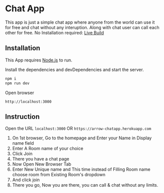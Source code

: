# Chat App

This app is just a simple chat app where anyone from the world can use it for free and chat without any interuption.
Along with chat user can call each other for free.
No Installation required: [Live Build](https://arrow-chatapp.herokuapp.com)

## Installation

This App requires [Node.js](https://nodejs.org/) to run.

Install the dependencies and devDependencies and start the server.

```sh
npm i
npm run dev
```

Open browser
```
http://localhost:3000
```

## Instruction

Open the URL ```localhost:3000```  OR ```https://arrow-chatapp.herokuapp.com```

1. On 1st browser, Go to the homepage and Enter your Name in Display name field
2. Enter A Room name of your choice
3. Click Join 
4. There you have a chat page
5. Now Open New Browser Tab
6. Enter New Unique name and This time instead of Filling Room name choose room from Existing Room's dropdown
7. And click join
8. There you go, Now you are there, you can call & chat without any limits.
